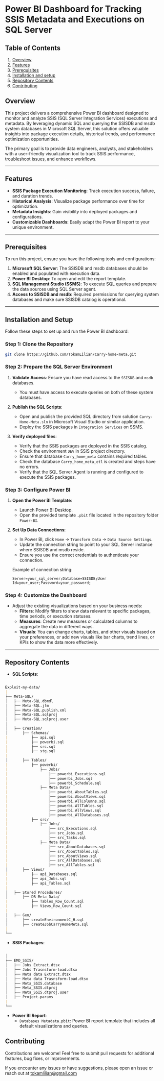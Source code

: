 # Power BI Dashboard for Tracking SSIS Metadata and Executions on SQL Server 

## Table of Contents
1. [Overview](#overview)
2. [Features](#features)
3. [Prerequisites](#prerequisites)
4. [Installation and setup](#installation-and-setup)
5. [Repository Contents](#repository-contents)
6. [Contributing](#contributing)

## Overview  

This project delivers a comprehensive Power BI dashboard designed to monitor and analyze SSIS (SQL Server Integration Services) executions and metadata. By leveraging dynamic SQL and querying the SSISDB and msdb system databases in Microsoft SQL Server, this solution offers valuable insights into package execution details, historical trends, and performance optimization opportunities.  

The primary goal is to provide data engineers, analysts, and stakeholders with a user-friendly visualization tool to track SSIS performance, troubleshoot issues, and enhance workflows.  

---

## Features  

- **SSIS Package Execution Monitoring**: Track execution success, failure, and duration trends.  
- **Historical Analysis**: Visualize package performance over time for optimization.  
- **Metadata Insights**: Gain visibility into deployed packages and configurations.  
- **Customizable Dashboards**: Easily adapt the Power BI report to your unique environment.  

---

## Prerequisites  

To run this project, ensure you have the following tools and configurations:  

1. **Microsoft SQL Server**: The SSISDB and msdb databases should be enabled and populated with execution data.  
2. **Power BI Desktop**: To open and edit the report template.  
3. **SQL Management Studio (SSMS)**: To execute SQL queries and prepare the data sources using SQL Server agent.  
4. **Access to SSISDB and msdb**: Required permissions for querying system databases and make sure SSISDB catalog is operational.  

---

## Installation and Setup  

Follow these steps to set up and run the Power BI dashboard:  

### Step 1: Clone the Repository  
```bash  
git clone https://github.com/TokamLilian/Carry-home-meta.git
```

### Step 2: Prepare the SQL Server Environment  

1. **Validate Access**: Ensure you have read access to the `SSISDB` and `msdb` databases.  
   - You must have access to execute queries on both of these system databases.  

2. **Publish the SQL Scripts**:  
   - Open and publish the provided SQL directory from solution `Carry-Home-Meta.sln` in Microsoft Visual Studio or similar application.  
   - Deploy the SSIS packages in `Integration Services` on SSMS.  

3. **Verify deployed files**:
    - Verify that the SSIS packages are deployed in the SSIS catalog.
    - Check the environment `DEV` in SSIS project directory.
    - Ensure that database `Carry_home_meta` contains required tables.
    - Check the database `Carry_home_meta_etl` is created and steps have no errors.
    - Verify that the SQL Server Agent is running and configured to execute the SSIS packages.

### Step 3: Configure Power BI  

1. **Open the Power BI Template**:  
   - Launch Power BI Desktop.  
   - Open the provided template `.pbit` file located in the repository folder `Power-BI`.  

2. **Set Up Data Connections**:  
   - In Power BI, click `Home` -> `Transform Data` -> `Data Source Settings`.  
   - Update the connection string to point to your SQL Server instance where SSISDB and msdb reside.  
   - Ensure you use the correct credentials to authenticate your connection.  

   Example of connection string:

   ```plaintext
   Server=your_sql_server;Database=SSISDB;User Id=your_user;Password=your_password;
   ```

### Step 4: Customize the Dashboard  

- Adjust the existing visualizations based on your business needs:
  - **Filters**: Modify filters to show data relevant to specific packages, time periods, or execution statuses.
  - **Measures**: Create new measures or calculated columns to aggregate the data in different ways.
  - **Visuals**: You can change charts, tables, and other visuals based on your preferences, or add new visuals like bar charts, trend lines, or KPIs to show the data more effectively.
  
---

## Repository Contents  

- **SQL Scripts**:  
```markdown

Exploit-my-data/
|
├── Meta-SQL/
│   ├── Meta-SQL.dbmdl
│   ├── Meta-SQL.jfm
│   ├── Meta-SQL.publish.xml
│   ├── Meta-SQL.sqlproj
│   ├── Meta-SQL.sqlproj.user
│   
│   ├── Creation/
│       ├── Schemas/
|           ├── api.sql
|           ├── powerbi.sql
|           ├── src.sql
|           ├── stg.sql
|
│       ├── Tables/
|           ├── powerbi/
|               ├── Jobs/
|                   ├── powerbi_Executions.sql
|                   ├── powerbi_Jobs.sql
|                   ├── powerbi_Schedule.sql
|               ├── Meta Data/
|                   ├── powerbi.AboutTables.sql
|                   ├── powerbi.AboutViews.sql
|                   ├── powerbi.AllColumns.sql
|                   ├── powerbi.AllTables.sql
|                   ├── powerbi.AllViews.sql
|                   ├── powerbi_AllDatabases.sql
|           ├── src/
|               ├── Jobs/
|                   ├── src_Executions.sql
|                   ├── src_Jobs.sql
|                   ├── src_Tasks.sql
|               ├── Meta Data/
|                   ├── src_AboutDatabases.sql
|                   ├── src_AboutTables.sql
|                   ├── src_AboutViews.sql
|                   ├── src_AllDatabases.sql
|                   ├── src_AllTables.sql
│       ├── Views/
|           ├── api_Databases.sql
|           ├── api_Jobs.sql
|           ├── api_Tables.sql
|
│   ├── Stored Procedures/
│       ├── DB Meta Data/
|           ├── Tables_Row_Count.sql
|           ├── Views_Row_Count.sql
|
│   ├── Gen/
│       ├── createEnvironmentC_H.sql
│       ├── createJobCarryHomeMeta.sql
|       
└── 
```

- **SSIS Packages**:
```markdown

│
├── EMD_SSIS/
│   ├── Jobs Extract.dtsx
│   ├── Jobs Trasnsform-load.dtsx
│   ├── Meta data Extract.dtsx
│   ├── Meta data Trasnsform-load.dtsx
│   ├── Meta_SSIS.database
│   ├── Meta_SSIS.dtproj
│   ├── Meta_SSIS.dtproj.user
│   ├── Project.params
|
└── 
```

- **Power BI Report**:  
  - `Databases Metadata.pbit`: Power BI report template that includes all default visualizations and queries.

## Contributing
Contributions are welcome! Feel free to submit pull requests for additional features, bug fixes, or improvements.

If you encounter any issues or have suggestions, please open an issue or reach out at tokamlilian@gmail.com
